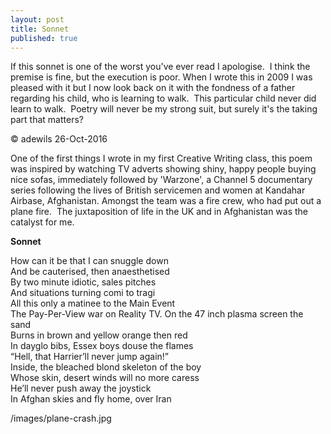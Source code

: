 ```yaml
---
layout: post
title: Sonnet
published: true
---
```


If this sonnet is one of the worst you've ever read I apologise.  I think the premise is fine, but the execution is poor. When I wrote this in 2009 I was pleased with it but I now look back on it with the fondness of a father regarding his child, who is learning to walk.  This particular child never did learn to walk.  Poetry will never be my strong suit, but surely it's the taking part that matters?

© adewils 26-Oct-2016

One of the first things I wrote in my first Creative Writing class, this poem was inspired by watching TV adverts showing shiny, happy people buying nice sofas, immediately followed by 'Warzone', a Channel 5 documentary series following the lives of British servicemen and women at Kandahar Airbase, Afghanistan. Amongst the team was a fire crew, who had put out a plane fire.  The juxtaposition of life in the UK and in Afghanistan was the catalyst for me.

**Sonnet**

How can it be that I can snuggle down  
And be cauterised, then anaesthetised  
By two minute idiotic, sales pitches  
And situations turning comi to tragi  
All this only a matinee to the Main Event  
The Pay-Per-View war on Reality TV. 
On the 47 inch plasma screen the sand  
Burns in brown and yellow orange then red  
In dayglo bibs, Essex boys douse the flames  
“Hell, that Harrier’ll never jump again!”  
Inside, the bleached blond skeleton of the boy  
Whose skin, desert winds will no more caress  
He’ll never push away the joystick  
In Afghan skies and fly home, over Iran  

/images/plane-crash.jpg
